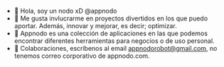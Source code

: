 - 👋 Hola, soy un nodo xD @appnodo
- 👀 Me gusta invlucrarme en proyectos divertidos en los que puedo aportar. Además, innovar y mejorar, es decir; optimizar.
- 🌱 Appnodo es una colección de aplicaciones en las que podemos encontrar diferentes herramientas para negocios o de uso personal.
- 💞️ Colaboraciones, escríbenos al email appnodorobot@gmail.com, no tenemos correo corporativo de appnodo.com.
